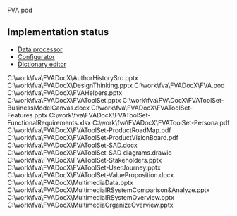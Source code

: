 FVA.pod
## Implementation status
- [Data processor](FVADataProcessor/IMPLEMENTATIONSTATUS.MD)
- [Configurator](FVAConfigurator/IMPLEMENTATIONSTATUS.MD)
- [Dictionary editor](FVADictionaryEditor/IMPLEMENTATIONSTATUS.MD)

C:\work\fva\FVADocX\AuthorHistorySrc.pptx
C:\work\fva\FVADocX\DesignThinking.pptx
C:\work\fva\FVADocX\FVA.pod
C:\work\fva\FVADocX\FVAHelpers.pptx
C:\work\fva\FVADocX\FVAToolSet.pptx
C:\work\fva\FVADocX\FVAToolSet-BusinessModelCanvas.docx
C:\work\fva\FVADocX\FVAToolSet-Features.pptx
C:\work\fva\FVADocX\FVAToolSet-FunctionalRequirements.xlsx
C:\work\fva\FVADocX\FVAToolSet-Persona.pdf
C:\work\fva\FVADocX\FVAToolSet-ProductRoadMap.pdf
C:\work\fva\FVADocX\FVAToolSet-ProductVisionBoard.pdf
C:\work\fva\FVADocX\FVAToolSet-SAD.docx
C:\work\fva\FVADocX\FVAToolSet-SAD diagrams.drawio
C:\work\fva\FVADocX\FVAToolSet-Stakeholders.pptx
C:\work\fva\FVADocX\FVAToolSet-UserJourney.pptx
C:\work\fva\FVADocX\FVAToolSet-ValueProposition.docx
C:\work\fva\FVADocX\MultimediaData.pptx
C:\work\fva\FVADocX\MultimediaIRSystemComparison&Analyze.pptx
C:\work\fva\FVADocX\MultimediaIRSystemOverview.pptx
C:\work\fva\FVADocX\MultimediaOrganizeOverview.pptx

